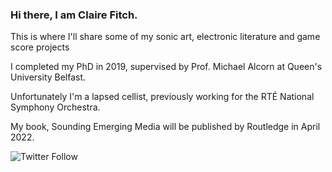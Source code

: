 ### Hi there, I am Claire Fitch. 

This is where I'll share some of my sonic art, electronic literature and game score projects





I completed my PhD in 2019, supervised by Prof. Michael Alcorn at Queen's University Belfast.

Unfortunately I'm a lapsed cellist, previously working for the RTÉ National Symphony Orchestra. 

My book, Sounding Emerging Media will be published by Routledge in April 2022. 


![Twitter Follow](https://img.shields.io/twitter/follow/ambiencellist?style=social)
